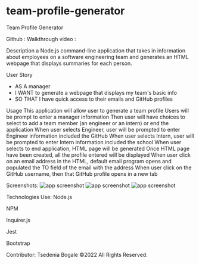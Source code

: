 # team-profile-generator
Team Profile Generator

Github :
Walkthrough video : 

Description
a Node.js command-line application that takes in information about employees on a software engineering team and generates an HTML webpage that displays summaries for each person.

User Story
- AS A manager
- I WANT to generate a webpage that displays my team's basic info
- SO THAT I have quick access to their emails and GitHub profiles

Usage
This application will allow user to generate a team profile
Users will be prompt to enter a manager information
Then user will have choices to select to add a team member (an engineer or an intern) or end the application
When user selects Engineer, user will be prompted to enter Engineer information included the GitHub
When user selects Intern, user will be prompted to enter Intern information included the school
When user selects to end application, HTML page will be generated
Once HTML page have been created, all the profile entered will be displayed
When user click on an email address in the HTML, default email program opens and populated the TO field of the email with the address
When user click on the GitHub username, then that GitHub profile opens in a new tab

Screenshots:
![app screenshot](./assets/img/terminal-vscode.png)
![app screenshot](./assets/img/terminal-vscode.png)
![app screenshot](./assets/img/terminal-vscode.png)

Technologies Use:
Node.js

NPM

Inquirer.js

Jest

Bootstrap

Contributor:
Tsedenia Bogale ©2022 All Rights Reserved.

